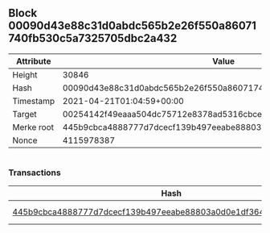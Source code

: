 ## Block 00090d43e88c31d0abdc565b2e26f550a86071740fb530c5a7325705dbc2a432

Attribute | Value
--- | ---
Height | 30846
Hash | 00090d43e88c31d0abdc565b2e26f550a86071740fb530c5a7325705dbc2a432
Timestamp | 2021-04-21T01:04:59+00:00
Target | 00254142f49eaaa504dc75712e8378ad5316cbcead634704b3734b6271167cc4
Merke root | 445b9cbca4888777d7dcecf139b497eeabe88803a0d0e1df364c03b67d274c60
Nonce | 4115978387

```

```

### Transactions

Hash | Amount
--- | ---
[445b9cbca4888777d7dcecf139b497eeabe88803a0d0e1df364c03b67d274c60](445b9cbca4888777d7dcecf139b497eeabe88803a0d0e1df364c03b67d274c60.md) | 10.00000000 SKEPTI 
